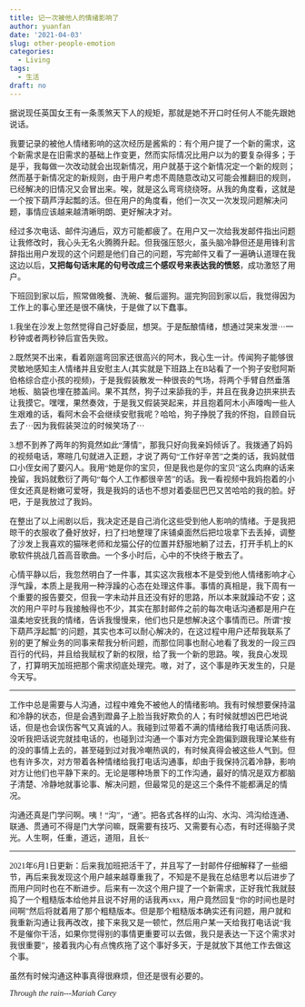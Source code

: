 ```yaml
---
title: 记一次被他人的情绪影响了
author: yuanfan
date: '2021-04-03'
slug: other-people-emotion
categories:
  - Living
tags:
  - 生活
draft: no
---
```


<font face="微软雅黑">据说现任英国女王有一条羡煞天下人的规矩，那就是她不开口时任何人不能先跟她说话。

<!--more-->

我要记录的被他人情绪影响的这次经历是酱紫的：有个用户提了一个新的需求，这个新需求是在旧需求的基础上作变更，然而实际情况比用户以为的要复杂得多；于是乎，我每做一次改动就会出现新情况，用户就基于这个新情况定一个新的规则；然而基于新情况定的新规则，由于用户考虑不周随意改动又可能会推翻旧的规则，已经解决的旧情况又会冒出来。唉，就是这么弯弯绕绕呀。从我的角度看，这就是一个按下葫芦浮起瓢的活。但在用户的角度看，他们一次又一次发现问题解决问题，事情应该越来越清晰明朗、更好解决才对。

经过多次电话、邮件沟通后，双方可能都疲了。在用户又一次给我发邮件指出问题让我修改时，我心头无名火腾腾升起。但我强压怒火，虽头脑冷静但还是用锋利言辞指出用户发现的这个问题是他们自己的问题，写完邮件又看了一遍确认道理在我这边以后，**又把每句话末尾的句号改成三个感叹号来表达我的愤怒**，成功激怒了用户。

下班回到家以后，照常做晚餐、洗碗、餐后遛狗。遛完狗回到家以后，我觉得因为工作上的事心里还是很不痛快，于是做了以下蠢事。

1.我坐在沙发上忽然觉得自己好委屈，想哭。于是酝酿情绪，想通过哭来发泄···一秒钟或者两秒钟后宣告失败。

2.既然哭不出来，看着刚遛弯回家还很高兴的阿木，我心生一计。传闻狗子能够很灵敏地感知主人情绪并且安慰主人(其实就是下班路上在B站看了一个狗子安慰阿斯伯格综合症小孩的视频)，于是我假装散发一种很丧的气场，将两个手臂自然垂落地板、脑袋也埋在膝盖间。果不其然，狗子过来舔我的手，并且在我身边拱来拱去让我摸它。嘿嘿，果然奏效，于是我又假装哭起来，并且抱着阿木小声嚎啕一些人生艰难的话，看阿木会不会继续安慰我呢？哈哈，狗子挣脱了我的怀抱，自顾自玩去了···因为我假装哭泣的时候笑场了···

3.想不到养了两年的狗竟然如此“薄情”，那我只好向我亲妈倾诉了。我拨通了妈妈的视频电话，寒暄几句就进入正题，才说了两句“工作好辛苦”之类的话，我妈就借口小侄女闹了要闪人。我用“她是你的宝贝，但是我也是你的宝贝”这么肉麻的话来挽留，我妈就敷衍了两句“每个人工作都很辛苦”的话。我一看视频中我妈抱着的小侄女还真是粉嫩可爱呀，我是我妈的话也不想对着委屈巴巴又苦哈哈的我的脸。好吧，于是我放过了我妈。

在整出了以上闹剧以后，我决定还是自己消化这些受到他人影响的情绪。于是我把晾干的衣服收了叠好放好，扫了扫地整理了床铺桌面然后把垃圾拿下去丢掉，调整了沙发上我喜欢的猫咪老师和龙猫公仔的位置并舒服地躺了过去，打开手机上的K歌软件挑战几首高音歌曲。一个多小时后，心中的不快终于散去了。

心情平静以后，我忽然明白了一件事，其实这次我根本不是受到他人情绪影响才心浮气躁，本质上是我用一种浮躁的心态在处理这件事。事情的真相是，我下周有一个重要的报告要交，但我一字未动并且还没有好的思路，所以本来就躁动不安；这次的用户平时与我接触得也不少，其实在那封邮件之前的每次电话沟通都是用户在温柔地安抚我的情绪，告诉我慢慢来，他们也只是想解决这个事情而已。所谓“按下葫芦浮起瓢”的问题，其实也本可以耐心解决的，在这过程中用户还帮我联系了别的更了解业务的同事来帮我分析问题，而那位同事也耐心地看了我发的一段三四百行的代码，并且给我赋权了新的权限，给了我一个新的思路。唉，我良心发现了，打算明天加班把那个需求彻底处理完。嗷，对了，这个事是昨天发生的，只是今天写。

----

工作中总是需要与人沟通，过程中难免不被他人的情绪影响。我有时候想要保持温和冷静的状态，但是会遇到蹬鼻子上脸当我好欺负的人；有时候就想凶巴巴地说话，但是也会误伤客气又真诚的人。我碰到过带着不满的情绪给我打电话质问我、没听我把话说完就挂电话的，也碰到过沟通一个事对方完全跑偏到跟我理论某些有的没的事情上去的，甚至碰到过对我冷嘲热讽的，有时候真得会被这些人气到。但也有许多次，对方带着各种情绪给我打电话沟通事，却由于我保持沉着冷静，影响对方让他们也平静下来的。无论是哪种场景下的工作沟通，最好的情况是双方都脑子清楚、冷静地就事论事、解决问题，但最常见的是这三个条件不能都满足的情况。

沟通还真是门学问啊。咦！“沟”，“通”。把各式各样的山沟、水沟、鸿沟给连通、联通、贯通可不得是门大学问嘛，既需要有技巧、又需要有心态，有时还得脑子灵光。人生啊，任重，道远，道阻，且长~

----
2021年6月1日更新：后来我加班把活干了，并且写了一封邮件仔细解释了一些细节，再后来我发现这个用户越来越尊重我了，不知是不是我在总结思考以后进步了而用户同时也在不断进步。后来有一次这个用户提了一个新需求，正好我忙我就鼓捣了一个粗糙版本给他并且说不好用的话我再xxx，用户竟然回复“你的时间也是时间啊”然后将就着用了那个粗糙版本。但是那个粗糙版本确实还有问题，用户就和我重新沟通让我再改改，接下来我又是一顿忙，然后用户某一天给我打电话说“我不是催你干活，如果你觉得别的事情更重要可以去做，我只是表达一下这个需求对我很重要”，接着我内心有点愧疚拖了这个事好多天，于是就放下其他工作去做这个事。

虽然有时候沟通这种事真得很麻烦，但还是很有必要的。

*Through the rain---Mariah Carey*
